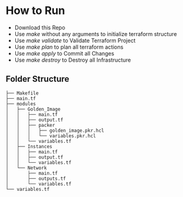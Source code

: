 # How to Run
 - Download this Repo
 - Use *make* without any arguments to initialize terraform structure
 - Use *make validate* to Validate Terraform Project
 - Use *make plan* to plan all terraform actions
 - Use *make apply* to Commit all Changes
 - Use *make destroy* to Destroy all Infrastructure 

## Folder Structure
    ├── Makefile
    ├── main.tf
    ├── modules
    │   ├── Golden_Image
    │   │   ├── main.tf
    │   │   ├── output.tf
    │   │   ├── packer
    │   │   │   ├── golden_image.pkr.hcl
    │   │   │   └── variables.pkr.hcl
    │   │   └── variables.tf
    │   ├── Instances
    │   │   ├── main.tf
    │   │   ├── output.tf
    │   │   └── variables.tf
    │   └── Network
    │       ├── main.tf
    │       ├── outputs.tf
    │       └── variables.tf
    └── variables.tf